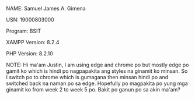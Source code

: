 NAME: Samuel James A. Gimena

USN: 19000803000

Program: BSIT

XAMPP Version: 8.2.4

PHP Version: 8.2.10

NOTE: Hi ma'am Justin, I am using edge and chrome po but mostly edge po gamit ko which is hindi po nagpapakita ang styles na ginamit ko minsan. So I switch po to chrome which is gumagana 
     then minsan hindi po and switched back na naman po sa edge. Hopefully po magpakita po yung mga ginamit ko from week 2 to week 5 po. Bakit po ganun po sa akin ma'am?  
